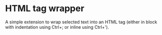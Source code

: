 # HTML tag wrapper

A simple extension to wrap selected text into an HTML tag (either in block with indentation using Ctrl+; or inline using Ctrl+').